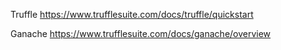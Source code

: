 Truffle
https://www.trufflesuite.com/docs/truffle/quickstart

Ganache
https://www.trufflesuite.com/docs/ganache/overview